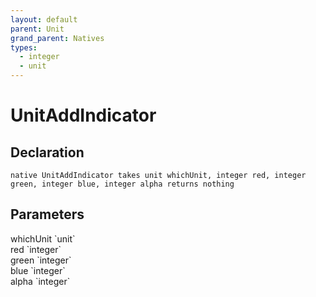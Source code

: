 ```yaml
---
layout: default
parent: Unit
grand_parent: Natives
types:
  - integer
  - unit
---
```


# UnitAddIndicator

## Declaration

```
native UnitAddIndicator takes unit whichUnit, integer red, integer green, integer blue, integer alpha returns nothing
```

## Parameters
<dl>
  <dt>whichUnit `unit`</dt>
  <dd></dd>

  <dt>red `integer`</dt>
  <dd></dd>

  <dt>green `integer`</dt>
  <dd></dd>

  <dt>blue `integer`</dt>
  <dd></dd>

  <dt>alpha `integer`</dt>
  <dd></dd>
</dl>